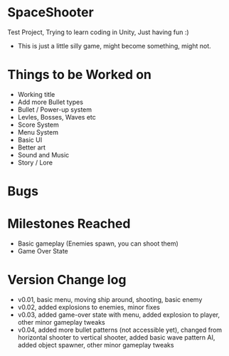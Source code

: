 # SpaceShooter
Test Project, Trying to learn coding in Unity, Just having fun :)

- This is just a little silly game, might become something, might not.

# Things to be Worked on
- Working title
- Add more Bullet types
- Bullet / Power-up system
- Levles, Bosses, Waves etc
- Score System
- Menu System
- Basic UI
- Better art
- Sound and Music
- Story / Lore


# Bugs


# Milestones Reached
- Basic gameplay (Enemies spawn, you can shoot them)
- Game Over State

# Version Change log
- v0.01, basic menu, moving ship around, shooting, basic enemy
- v0.02, added explosions to enemies, minor fixes
- v0.03, added game-over state with menu, added explosion to player, other minor gameplay tweaks
- v0.04, added more bullet patterns (not accessible yet), changed from horizontal shooter to vertical shooter, added basic wave pattern AI, added object spawner, other minor gameplay tweaks

